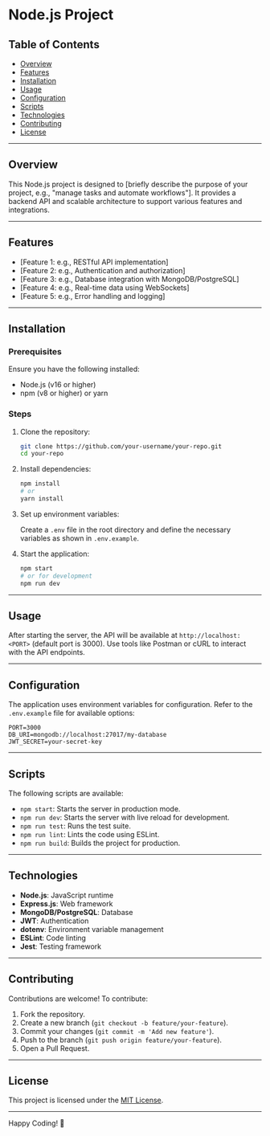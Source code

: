 # Node.js Project

## Table of Contents

- [Overview](#overview)
- [Features](#features)
- [Installation](#installation)
- [Usage](#usage)
- [Configuration](#configuration)
- [Scripts](#scripts)
- [Technologies](#technologies)
- [Contributing](#contributing)
- [License](#license)

---

## Overview

This Node.js project is designed to [briefly describe the purpose of your project, e.g., "manage tasks and automate workflows"]. It provides a backend API and scalable architecture to support various features and integrations.

---

## Features

- [Feature 1: e.g., RESTful API implementation]
- [Feature 2: e.g., Authentication and authorization]
- [Feature 3: e.g., Database integration with MongoDB/PostgreSQL]
- [Feature 4: e.g., Real-time data using WebSockets]
- [Feature 5: e.g., Error handling and logging]

---

## Installation

### Prerequisites

Ensure you have the following installed:

- Node.js (v16 or higher)
- npm (v8 or higher) or yarn

### Steps

1. Clone the repository:

   ```bash
   git clone https://github.com/your-username/your-repo.git
   cd your-repo
   ```

2. Install dependencies:

   ```bash
   npm install
   # or
   yarn install
   ```

3. Set up environment variables:

   Create a `.env` file in the root directory and define the necessary variables as shown in `.env.example`.

4. Start the application:

   ```bash
   npm start
   # or for development
   npm run dev
   ```

---

## Usage

After starting the server, the API will be available at `http://localhost:<PORT>` (default port is 3000). Use tools like Postman or cURL to interact with the API endpoints.

---

## Configuration

The application uses environment variables for configuration. Refer to the `.env.example` file for available options:

```env
PORT=3000
DB_URI=mongodb://localhost:27017/my-database
JWT_SECRET=your-secret-key
```

---

## Scripts

The following scripts are available:

- `npm start`: Starts the server in production mode.
- `npm run dev`: Starts the server with live reload for development.
- `npm run test`: Runs the test suite.
- `npm run lint`: Lints the code using ESLint.
- `npm run build`: Builds the project for production.

---

## Technologies

- **Node.js**: JavaScript runtime
- **Express.js**: Web framework
- **MongoDB/PostgreSQL**: Database
- **JWT**: Authentication
- **dotenv**: Environment variable management
- **ESLint**: Code linting
- **Jest**: Testing framework

---

## Contributing

Contributions are welcome! To contribute:

1. Fork the repository.
2. Create a new branch (`git checkout -b feature/your-feature`).
3. Commit your changes (`git commit -m 'Add new feature'`).
4. Push to the branch (`git push origin feature/your-feature`).
5. Open a Pull Request.

---

## License

This project is licensed under the [MIT License](LICENSE).

---

Happy Coding! 🎉

